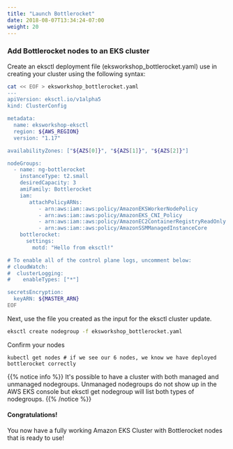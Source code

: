 ```yaml
---
title: "Launch Bottlerocket"
date: 2018-08-07T13:34:24-07:00
weight: 20
---
```


### Add Bottlerocket nodes to an EKS cluster

Create an eksctl deployment file (eksworkshop_bottlerocket.yaml) use in creating your cluster using the following syntax:

```bash
cat << EOF > eksworkshop_bottlerocket.yaml
---
apiVersion: eksctl.io/v1alpha5
kind: ClusterConfig

metadata:
  name: eksworkshop-eksctl
  region: ${AWS_REGION}
  version: "1.17"

availabilityZones: ["${AZS[0]}", "${AZS[1]}", "${AZS[2]}"]

nodeGroups:
  - name: ng-bottlerocket
    instanceType: t2.small
    desiredCapacity: 3
    amiFamily: Bottlerocket
    iam:
       attachPolicyARNs:
          - arn:aws:iam::aws:policy/AmazonEKSWorkerNodePolicy
          - arn:aws:iam::aws:policy/AmazonEKS_CNI_Policy
          - arn:aws:iam::aws:policy/AmazonEC2ContainerRegistryReadOnly
          - arn:aws:iam::aws:policy/AmazonSSMManagedInstanceCore
    bottlerocket:
      settings:
        motd: "Hello from eksctl!"

# To enable all of the control plane logs, uncomment below:
# cloudWatch:
#  clusterLogging:
#    enableTypes: ["*"]

secretsEncryption:
  keyARN: ${MASTER_ARN}
EOF
```

Next, use the file you created as the input for the eksctl cluster update.

```bash
eksctl create nodegroup -f eksworkshop_bottlerocket.yaml
```

Confirm your nodes
```
kubectl get nodes # if we see our 6 nodes, we know we have deployed bottlerocket correctly
```

{{% notice info %}}
It's possible to have a cluster with both managed and unmanaged nodegroups. Unmanaged nodegroups do not show up in the AWS EKS console but eksctl get nodegroup will list both types of nodegroups.
{{% /notice %}}

#### Congratulations!

You now have a fully working Amazon EKS Cluster with Bottlerocket nodes that is ready to use!

